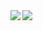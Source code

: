 <div style="display:flex;">
<div>
<a href="https://github.com/anuraghazra/github-readme-stats">
  <img align="left" src="https://github-readme-stats.vercel.app/api?username=KiKiKi-KiKi&count_private=true&show_icons=true" />
</a>
</div>
<div>
<a href="https://github.com/anuraghazra/github-readme-stats">
  <img align="left" src="https://github-readme-stats.vercel.app/api/top-langs/?username=KiKiKi-KiKi" />
</a>
</div>
</div>
